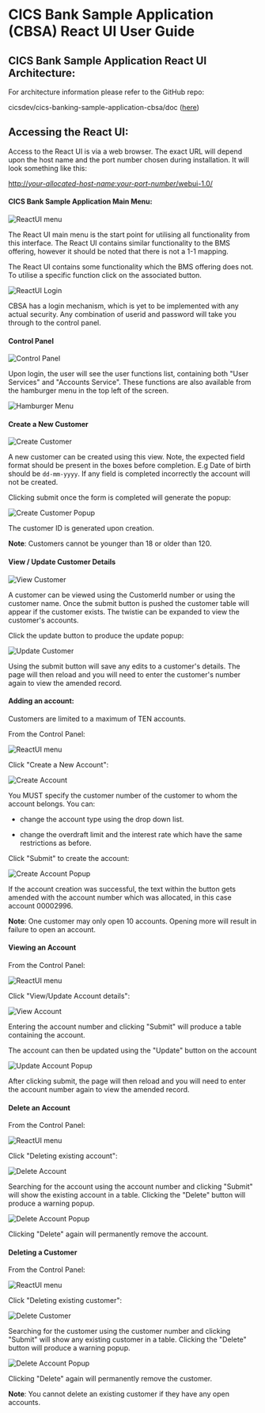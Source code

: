 # CICS Bank Sample Application (CBSA) React UI User Guide 


## CICS Bank Sample Application React UI Architecture:

For architecture information please refer to the GitHub repo: 

cicsdev/cics-banking-sample-application-cbsa/doc ([here](../../../../doc/CBSA_Architecture_guide.md))

## Accessing the React UI:

Access to the React UI is via a web browser. The exact URL will depend
upon the host name and the port number chosen during installation. It
will look something like this:

[http://*your-allocated-host-name*:*your-port-number*/webui-1.0/](http://your-allocated-host-name:your-port-number/webui-1.0/)

#### CICS Bank Sample Application Main Menu:

![ReactUI menu](./images/ReactUIUserGuide/001-Carbon-React-Welcome-Screen.png)

The React UI main menu is the start point for utilising all
functionality from this interface. The React UI contains similar
functionality to the BMS offering, however it should be noted that there
is not a 1-1 mapping. 

The React UI contains some functionality which
the BMS offering does not. To utilise a specific function click on the
associated button.

![ReactUI Login](./images/ReactUIUserGuide/002-Carbon-React-User-Userid-And-Password.png)

CBSA has a login mechanism, which is yet to be implemented with any actual security. Any combination of userid and password will take you through to the control panel.


#### Control Panel

![Control Panel](./images/ReactUIUserGuide/101-Carbon-React-Control-Panel.png)

Upon login, the user will see the user functions list, containing both "User Services" and "Accounts Service". These functions are also available from the hamburger menu in the top left of the screen. 

![Hamburger Menu](./images/ReactUIUserGuide/Carbon-React-Hamburger-Icon.png)

#### Create a New Customer

![Create Customer](./images/ReactUIUserGuide/201-Carbon-React-Create-Customer.png)

A new customer can be created using this view. Note, the expected field format should be present in the boxes before completion. E.g Date of birth should be `dd-mm-yyyy`. If any field is completed incorrectly the account will not be created.

Clicking submit once the form is completed will generate the popup:

![Create Customer Popup](./images/ReactUIUserGuide/202-Carbon-React-Create-Customer-Popup.png)

The customer ID is generated upon creation. 

**Note**: Customers cannot be younger than 18 or older than 120.

#### View / Update Customer Details

![View Customer](./images/ReactUIUserGuide/203-Carbon-React-View-Customer.png)

A customer can be viewed using the CustomerId number or using the customer name. Once the submit button is pushed the customer table will appear if the customer exists. The twistie can be expanded to view the customer's accounts.

Click the update button to produce the update popup:

![Update Customer](./images/ReactUIUserGuide/204-Carbon-React-Update-Customer-Popup.png)

Using the submit button will save any edits to a customer's details. The page will then reload and you will need to enter the customer's number again to view the amended record.

#### Adding an account:

Customers are limited to a maximum of TEN accounts.

From the Control Panel:

![ReactUI menu](./images/ReactUIUserGuide/101-Carbon-React-Control-Panel.png)

Click "Create a New Account":

![Create Account](./images/ReactUIUserGuide/301-Carbon-React-Create-Account.png)

You MUST specify the customer number of the customer to whom the account
belongs. You can:

-   change the account type using the drop down list.

-   change the overdraft limit and the interest rate which have the same
    restrictions as before.

Click "Submit" to create the account:

![Create Account Popup](./images/ReactUIUserGuide/302-Carbon-React-Create-Account-Popup.png)

If the account creation was successful, the text within the button gets
amended with the account number which was allocated, in this case
account 00002996.

**Note**: One customer may only open 10 accounts. Opening more will result in failure to open an account.


#### Viewing an Account

From the Control Panel:

![ReactUI menu](./images/ReactUIUserGuide/101-Carbon-React-Control-Panel.png)


Click "View/Update Account details":

![View Account](./images/ReactUIUserGuide/303-Carbon-React-View-Accounts.png)

Entering the account number and clicking "Submit" will produce a table containing the account.

The account can then be updated using the "Update" button on the account

![Update Account Popup](./images/ReactUIUserGuide/304-Carbon-React-Update-Accounts-Popup.png)

After clicking submit, the page will then reload and you will need to enter the account number again to view the amended record.

#### Delete an Account

From the Control Panel:

![ReactUI menu](./images/ReactUIUserGuide/101-Carbon-React-Control-Panel.png)


Click "Deleting existing account":

![Delete Account](./images/ReactUIUserGuide/401-Carbon-React-Delete-Account.png)

Searching for the account using the account number and clicking "Submit" will show the existing account in a table. Clicking the "Delete" button will produce a warning popup.

![Delete Account Popup](./images/ReactUIUserGuide/402-Carbon-React-Delete-Account-Warning-Popup.png)

Clicking "Delete" again will permanently remove the account.

#### Deleting a Customer

From the Control Panel:

![ReactUI menu](./images/ReactUIUserGuide/101-Carbon-React-Control-Panel.png)


Click "Deleting existing customer":

![Delete Customer](./images/ReactUIUserGuide/501-Carbon-React-Delete-Customer.png)

Searching for the customer using the customer number and clicking "Submit" will show any existing customer in a table. Clicking the "Delete" button will produce a warning popup.

![Delete Account Popup](./images/ReactUIUserGuide/502-Carbon-React-Delete-Customer-Warning-Popup.png)

Clicking "Delete" again will permanently remove the customer.

**Note**: You cannot delete an existing customer if they have any open accounts.
